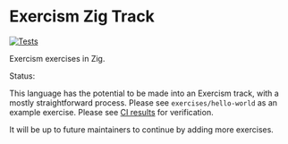 # Exercism Zig Track

[![Tests](https://github.com/petertseng/exercism-zig/workflows/Tests/badge.svg?branch=master)](https://github.com/petertseng/exercism-zig/actions?query=workflow%3ATests+branch%3Amaster)

Exercism exercises in Zig.

Status:

This language has the potential to be made into an Exercism track, with a mostly straightforward process.
Please see `exercises/hello-world` as an example exercise.
Please see [CI results](https://github.com/petertseng/exercism-zig/actions?query=workflow%3ATests+branch%3Amaster) for verification.

It will be up to future maintainers to continue by adding more exercises.

